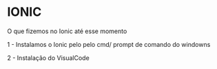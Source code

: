 # IONIC
O que fizemos no Ionic até esse momento

1 - Instalamos o Ionic pelo pelo cmd/ prompt de comando do windowns

2 - Instalação do VisualCode
